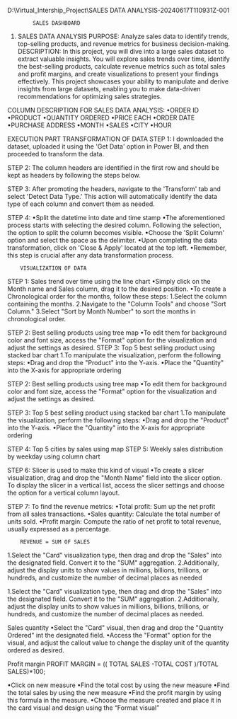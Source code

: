 D:\Virtual_Intership_Project\SALES DATA ANALYSIS-20240617T110931Z-001

            SALES DASHBOARD


1. SALES DATA ANALYSIS
PURPOSE:
Analyze sales data to identify trends, top-selling products, and revenue metrics for business decision-making.
DESCRIPTION: In this project, you will dive into a large sales dataset to extract valuable insights. You will explore sales trends over time, identify the best-selling products, calculate revenue metrics such as total sales and profit margins, and create visualizations to present your findings effectively. This project showcases your ability to manipulate and derive insights from large datasets, enabling you to make data-driven recommendations for optimizing sales strategies.

COLUMN DESCRIPTION FOR SALES DATA ANALYSIS:
•ORDER ID
•PRODUCT
•QUANTITY ORDERED
•PRICE EACH
•ORDER DATE
•PURCHASE ADDRESS
•MONTH
•SALES
•CITY
•HOUR

EXECUTION PART
TRANSFORMATION OF DATA
STEP 1:
I downloaded the dataset, uploaded it using the 'Get Data' option in Power BI, and then proceeded to transform the data.

STEP 2:
The column headers are identified in the first row and should be kept as headers by following the steps below.

STEP 3:
After promoting the headers, navigate to the 'Transform' tab and select 'Detect Data Type.' This action will automatically identify the data type of each column and convert them as needed.

STEP 4:
•Split the datetime into date and time stamp
•The aforementioned process starts with selecting the desired column. Following the selection, the option to split the column becomes visible.
•Choose the 'Split Column' option and select the space as the delimiter.
•Upon completing the data transformation, click on 'Close & Apply' located at the top left.
•Remember, this step is crucial after any data transformation process.


        VISUALIZATION OF DATA
STEP 1:
Sales trend over time using the line chart
•Simply click on the Month name and Sales column, drag it to the desired position.
•To create a Chronological order for the months, follow these steps:
1.Select the column containing the months.
2.Navigate to the "Column Tools" and choose "Sort Column."
3.Select "Sort by Month Number" to sort the months in chronological order.

STEP 2: Best selling products using tree map
•To edit them for background color and font size, access the "Format" option for the visualization and adjust the settings as desired.
STEP 3: Top 5 best selling product using stacked bar chart
1.To manipulate the visualization, perform the following steps:
•Drag and drop the "Product" into the Y-axis.
•Place the "Quantity" into the X-axis for appropriate ordering

STEP 2: Best selling products using tree map
•To edit them for background color and font size, access the "Format" option for the visualization and adjust the settings as desired.

STEP 3: Top 5 best selling product using stacked bar chart
1.To manipulate the visualization, perform the following steps:
•Drag and drop the "Product" into the Y-axis.
•Place the "Quantity" into the X-axis for appropriate ordering

STEP 4: Top 5 cities by sales using map
STEP 5: Weekly sales distribution by weekday using column chart

STEP 6: Slicer is used to make this kind of visual
•To create a slicer visualization, drag and drop the "Month Name" field into the slicer option. To display the slicer in a vertical list, access the slicer settings and choose the option for a vertical column layout.

STEP 7: To find the revenue metrics:
•Total profit: Sum up the net profit from all sales transactions.
•Sales quantity: Calculate the total number of units sold.
•Profit margin: Compute the ratio of net profit to total revenue, usually expressed as a percentage.

        REVENUE = SUM OF SALES

1.Select the "Card" visualization type, then drag and drop the "Sales" into the designated field. Convert it to the "SUM" aggregation.
2.Additionally, adjust the display units to show values in millions, billions, trillions, or hundreds, and customize the number of decimal places as needed

1.Select the "Card" visualization type, then drag and drop the "Sales" into the designated field. Convert it to the "SUM" aggregation.
2.Additionally, adjust the display units to show values in millions, billions, trillions, or hundreds, and customize the number of decimal places as needed.

Sales quantity
•Select the "Card" visual, then drag and drop the "Quantity Ordered" int the designated field.
•Access the "Format" option for the visual, and adjust the callout value to change the display unit of the quantity ordered as desired.

Profit margin
PROFIT MARGIN = (( TOTAL SALES -TOTAL COST )/TOTAL SALES)*100;

•Click on new measure
•Find the total cost by using the new measure
•Find the total sales by using the new measure
•Find the profit margin by using this formula in the measure.
•Choose the measure created and place it in the card visual and design using the “Format visual”

